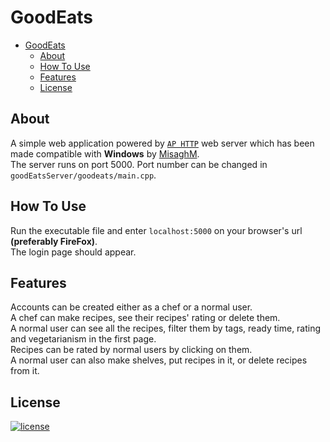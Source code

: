 # GoodEats

-   [GoodEats](#GoodEats)
    -   [About](#About)
    -   [How To Use](#How-To-Use)
    -   [Features](#Features)
    -   [License](#License)

## About

A simple web application powered by [`AP HTTP`](https://github.com/UTAP/APHTTP "AP HTTP GitHub") web server which has been made compatible with **Windows** by [MisaghM](https://github.com/MisaghM/APHTTP-Cross-Platform).  
The server runs on port 5000. Port number can be changed in `goodEatsServer/goodeats/main.cpp`.

## How To Use

Run the executable file and enter `localhost:5000` on your browser's url **(preferably FireFox)**.  
The login page should appear.

## Features

Accounts can be created either as a chef or a normal user.  
A chef can make recipes, see their recipes' rating or delete them.  
A normal user can see all the recipes, filter them by tags, ready time, rating and vegetarianism in the first page.  
Recipes can be rated by normal users by clicking on them.  
A normal user can also make shelves, put recipes in it, or delete recipes from it.

## License

[![license](https://img.shields.io/badge/license-MIT-blue.svg?style=flat)](https://github.com/PashaBarahimi/GoodEatsWeb/blob/master/LICENSE "License")
